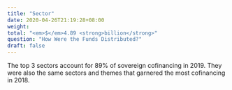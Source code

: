 ```yaml
---
title: "Sector"
date: 2020-04-26T21:19:28+08:00
weight: 
total: "<em>$</em>4.89 <strong>billion</strong>"
question: "How Were the Funds Distributed?"
draft: false
---
```


The top 3 sectors account for 89% of sovereign cofinancing in 2019. They were also the same
sectors and themes that garnered the most cofinancing in 2018.